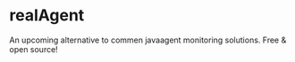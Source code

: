 realAgent
=========

An upcoming alternative to commen javaagent monitoring solutions. Free &amp; open source!